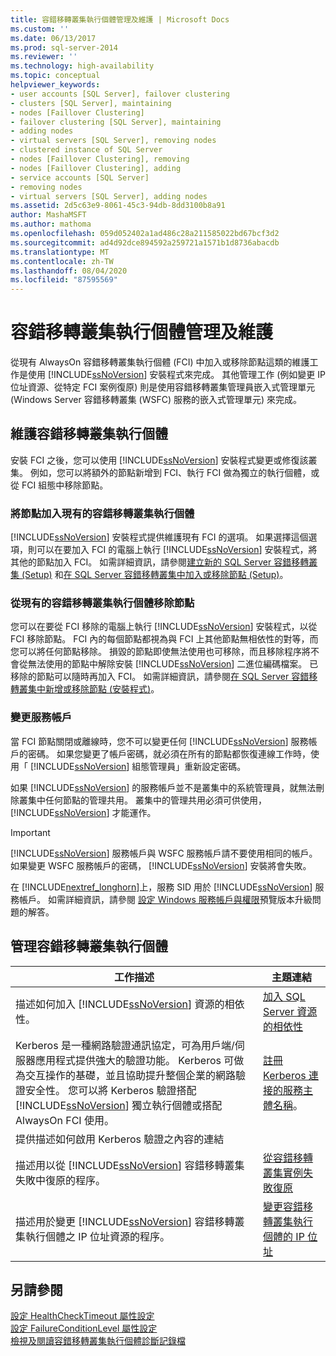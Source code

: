 ```yaml
---
title: 容錯移轉叢集執行個體管理及維護 | Microsoft Docs
ms.custom: ''
ms.date: 06/13/2017
ms.prod: sql-server-2014
ms.reviewer: ''
ms.technology: high-availability
ms.topic: conceptual
helpviewer_keywords:
- user accounts [SQL Server], failover clustering
- clusters [SQL Server], maintaining
- nodes [Faillover Clustering]
- failover clustering [SQL Server], maintaining
- adding nodes
- virtual servers [SQL Server], removing nodes
- clustered instance of SQL Server
- nodes [Faillover Clustering], removing
- nodes [Faillover Clustering], adding
- service accounts [SQL Server]
- removing nodes
- virtual servers [SQL Server], adding nodes
ms.assetid: 2d5c63e9-8061-45c3-94db-8dd3100b8a91
author: MashaMSFT
ms.author: mathoma
ms.openlocfilehash: 059d052402a1ad486c28a211585022bd67bcf3d2
ms.sourcegitcommit: ad4d92dce894592a259721a1571b1d8736abacdb
ms.translationtype: MT
ms.contentlocale: zh-TW
ms.lasthandoff: 08/04/2020
ms.locfileid: "87595569"
---
```

# <a name="failover-cluster-instance-administration-and-maintenance"></a>容錯移轉叢集執行個體管理及維護
  從現有 AlwaysOn 容錯移轉叢集執行個體 (FCI) 中加入或移除節點這類的維護工作是使用 [!INCLUDE[ssNoVersion](../../../includes/ssnoversion-md.md)] 安裝程式來完成。 其他管理工作 (例如變更 IP 位址資源、從特定 FCI 案例復原) 則是使用容錯移轉叢集管理員嵌入式管理單元 (Windows Server 容錯移轉叢集 (WSFC) 服務的嵌入式管理單元) 來完成。  
  
## <a name="maintaining-a-failover-cluster-instance"></a>維護容錯移轉叢集執行個體  
 安裝 FCI 之後，您可以使用 [!INCLUDE[ssNoVersion](../../../includes/ssnoversion-md.md)] 安裝程式變更或修復該叢集。 例如，您可以將額外的節點新增到 FCI、執行 FCI 做為獨立的執行個體，或從 FCI 組態中移除節點。  
  
### <a name="adding-a-node-to-an-existing-failover-cluster-instance"></a>將節點加入現有的容錯移轉叢集執行個體  
 [!INCLUDE[ssNoVersion](../../../includes/ssnoversion-md.md)] 安裝程式提供維護現有 FCI 的選項。 如果選擇這個選項，則可以在要加入 FCI 的電腦上執行 [!INCLUDE[ssNoVersion](../../../includes/ssnoversion-md.md)] 安裝程式，將其他的節點加入 FCI。 如需詳細資訊，請參閱[建立新的 SQL Server 容錯移轉叢集 &#40;Setup&#41;](../install/create-a-new-sql-server-failover-cluster-setup.md) 和[在 SQL Server 容錯移轉叢集中加入或移除節點 &#40;Setup&#41;](../install/add-or-remove-nodes-in-a-sql-server-failover-cluster-setup.md)。  
  
### <a name="removing-a-node-from-an-existing-failover-cluster-instance"></a>從現有的容錯移轉叢集執行個體移除節點  
 您可以在要從 FCI 移除的電腦上執行 [!INCLUDE[ssNoVersion](../../../includes/ssnoversion-md.md)] 安裝程式，以從 FCI 移除節點。 FCI 內的每個節點都視為與 FCI 上其他節點無相依性的對等，而您可以將任何節點移除。 損毀的節點即使無法使用也可移除，而且移除程序將不會從無法使用的節點中解除安裝 [!INCLUDE[ssNoVersion](../../../includes/ssnoversion-md.md)] 二進位編碼檔案。 已移除的節點可以隨時再加入 FCI。 如需詳細資訊，請參閱[在 SQL Server 容錯移轉叢集中新增或移除節點 &#40;安裝程式&#41;](../install/add-or-remove-nodes-in-a-sql-server-failover-cluster-setup.md)。  
  
### <a name="changing-service-accounts"></a>變更服務帳戶  
 當 FCI 節點關閉或離線時，您不可以變更任何 [!INCLUDE[ssNoVersion](../../../includes/ssnoversion-md.md)] 服務帳戶的密碼。 如果您變更了帳戶密碼，就必須在所有的節點都恢復連線工作時，使用「 [!INCLUDE[ssNoVersion](../../../includes/ssnoversion-md.md)] 組態管理員」重新設定密碼。  
  
 如果 [!INCLUDE[ssNoVersion](../../../includes/ssnoversion-md.md)] 的服務帳戶並不是叢集中的系統管理員，就無法刪除叢集中任何節點的管理共用。 叢集中的管理共用必須可供使用， [!INCLUDE[ssNoVersion](../../../includes/ssnoversion-md.md)] 才能運作。  
  
> [!IMPORTANT]  
>  [!INCLUDE[ssNoVersion](../../../includes/ssnoversion-md.md)] 服務帳戶與 WSFC 服務帳戶請不要使用相同的帳戶。 如果變更 WSFC 服務帳戶的密碼， [!INCLUDE[ssNoVersion](../../../includes/ssnoversion-md.md)] 安裝將會失敗。  
  
 在 [!INCLUDE[nextref_longhorn](../../../includes/nextref-longhorn-md.md)]上，服務 SID 用於 [!INCLUDE[ssNoVersion](../../../includes/ssnoversion-md.md)] 服務帳戶。 如需詳細資訊，請參閱 [設定 Windows 服務帳戶與權限](../../../database-engine/configure-windows/configure-windows-service-accounts-and-permissions.md)預覽版本升級問題的解答。  
  
## <a name="administering-a-failover-cluster-instance"></a>管理容錯移轉叢集執行個體  
  
|工作描述|主題連結|  
|----------------------|----------------|  
|描述如何加入 [!INCLUDE[ssNoVersion](../../../includes/ssnoversion-md.md)] 資源的相依性。|[加入 SQL Server 資源的相依性](add-dependencies-to-a-sql-server-resource.md)|  
|Kerberos 是一種網路驗證通訊協定，可為用戶端/伺服器應用程式提供強大的驗證功能。 Kerberos 可做為交互操作的基礎，並且協助提升整個企業的網路驗證安全性。 您可以將 Kerberos 驗證搭配 [!INCLUDE[ssNoVersion](../../../includes/ssnoversion-md.md)] 獨立執行個體或搭配 AlwaysOn FCI 使用。|[註冊 Kerberos 連接的服務主體名稱](../../../database-engine/configure-windows/register-a-service-principal-name-for-kerberos-connections.md)。|  
|提供描述如何啟用 Kerberos 驗證之內容的連結||  
|描述用以從 [!INCLUDE[ssNoVersion](../../../includes/ssnoversion-md.md)] 容錯移轉叢集失敗中復原的程序。|[從容錯移轉叢集實例失敗復原](recover-from-failover-cluster-instance-failure.md)|  
|描述用於變更 [!INCLUDE[ssNoVersion](../../../includes/ssnoversion-md.md)] 容錯移轉叢集執行個體之 IP 位址資源的程序。|[變更容錯移轉叢集執行個體的 IP 位址](change-the-ip-address-of-a-failover-cluster-instance.md)|  
  
## <a name="see-also"></a>另請參閱  
 [設定 HealthCheckTimeout 屬性設定](configure-healthchecktimeout-property-settings.md)   
 [設定 FailureConditionLevel 屬性設定](configure-failureconditionlevel-property-settings.md)   
 [檢視及閱讀容錯移轉叢集執行個體診斷記錄檔](view-and-read-failover-cluster-instance-diagnostics-log.md)  
  
  
